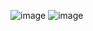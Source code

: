 ![image](https://user-images.githubusercontent.com/90445300/153571647-75cd6a11-fd29-4129-beb1-77a9a6b103c8.png)
![image](https://user-images.githubusercontent.com/90445300/157640361-71e6a4ba-dcd7-4c63-8530-5ed62ab95bcb.png)
